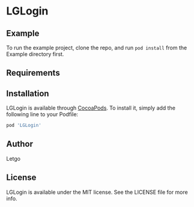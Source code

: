# LGLogin

## Example

To run the example project, clone the repo, and run `pod install` from the Example directory first.

## Requirements

## Installation

LGLogin is available through [CocoaPods](http://cocoapods.org). To install
it, simply add the following line to your Podfile:

```ruby
pod 'LGLogin'
```

## Author

Letgo

## License

LGLogin is available under the MIT license. See the LICENSE file for more info.
